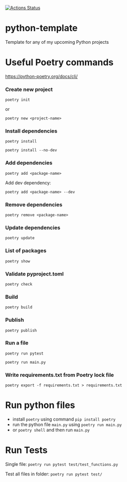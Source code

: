 [![Actions Status](https://github.com/BurnySc2/python-template/workflows/RunTests/badge.svg)](https://github.com/BurnySc2/python-template/actions)

# python-template
Template for any of my upcoming Python projects


# Useful Poetry commands
https://python-poetry.org/docs/cli/
### Create new project
`poetry init`

or

`poetry new <project-name>`
### Install dependencies
`poetry install`

`poetry install --no-dev`
### Add dependencies
`poetry add <package-name>`

Add dev dependency:

`poetry add <package-name> --dev`
### Remove dependencies
`poetry remove <package-name>`
### Update dependencies
`poetry update`
### List of packages
`poetry show`
### Validate pyproject.toml
`poetry check`
### Build
`poetry build`
### Publish
`poetry publish`
### Run a file
`poetry run pytest`

`poetry run main.py`
### Write requirements.txt from Poetry lock file
`poetry export -f requirements.txt > requirements.txt`


# Run python files
- install `poetry` using command `pip install poetry`
- run the python file `main.py` using `poetry run main.py`
- or `poetry shell` and then run `main.py`


# Run Tests
Single file:
`poetry run pytest test/test_functions.py`

Test all files in folder:
`poetry run pytest test/`




